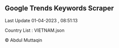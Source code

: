 

## Google Trends Keywords Scraper 
 
Last Update 01-04-2023 , 08:51:13

Country List :
VIETNAM.json



© Abdul Muttaqin 
